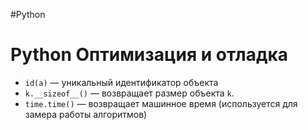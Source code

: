 #Python

# Python Оптимизация и отладка 

- `id(a)` — уникальный идентификатор объекта
- `k.__sizeof__()` — возвращает размер объекта `k`.
- `time.time()` — возвращает машинное время (используется для замера работы алгоритмов)